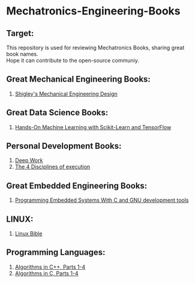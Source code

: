 # Mechatronics-Engineering-Books

## Target:

This repository is used for reviewing Mechatronics Books, sharing great book names.  
Hope it can contribute to the open-source communiy.

## Great Mechanical Engineering Books:

1. [Shigley's Mechanical Engineering Design](https://www.academia.edu/22020828/Shigleys_Mechanical_Engineering_Design_9th_Edition)

## Great Data Science Books:

1. [Hands-On Machine Learning with Scikit-Learn and TensorFlow](https://www.oreilly.com/library/view/hands-on-machine-learning/9781491962282/)

## Personal Development Books:

1. [Deep Work](https://www.calnewport.com/books/deep-work/)
2. [The 4 Disciplines of execution](https://www.amazon.com/gp/product/1451627068/ref=as_li_tl?ie=UTF8&camp=1789&creative=9325&creativeASIN=1451627068&linkCode=as2&tag=produgame0d-20&linkId=35b2fe209ace4870a80c09ab6fa1c59a)

## Great Embedded Engineering Books:

1. [Programming Embedded Systems With C and GNU development tools](https://www.amazon.com/Programming-Embedded-Systems-Development-Tools-ebook/dp/B0043M52KO)

## LINUX:

1. [Linux Bible](https://www.wiley.com/en-us/Linux+Bible%2C+10th+Edition-p-9781119578895)

## Programming Languages:

1. [Algorithms in C++, Parts 1-4](https://www.amazon.com/Algorithms-Parts-1-4-Fundamentals-Structure/dp/0201350882)
2. [Algorithms in C, Parts 1-4](https://www.amazon.com/Algorithms-Parts-1-4-Fundamentals-Structures/dp/0201314525)
